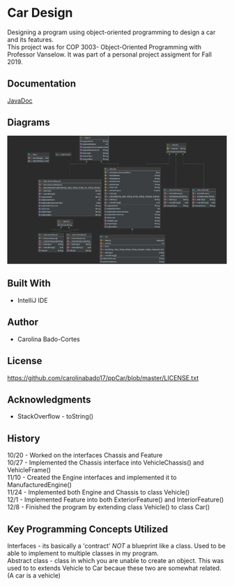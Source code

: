# Car Design
Designing a program using object-oriented programming to design a car and its features.<br />
This project was for COP 3003- Object-Oriented Programming with Professor Vanselow. It was part of a personal project assigment for Fall 2019. 

## Documentation

[JavaDoc](https://carolinabado17.github.io/ppCar/)

## Diagrams

![Image description](classDiagramCarKarl.png)

## Built With

* IntelliJ IDE <br />   

## Author

* Carolina Bado-Cortes

## License

https://github.com/carolinabado17/ppCar/blob/master/LICENSE.txt 

## Acknowledgments

* StackOverflow - toString()

## History

10/20 - Worked on the interfaces Chassis and Feature <br />
10/27 - Implemented the Chassis interface into VehicleChassis() and VehicleFrame()<br />
11/10 - Created the Engine interfaces and implemented it to ManufacturedEngine()<br />
11/24 - Implemented both Engine and Chassis to class Vehicle()<br />
12/1 - Implemented Feature into both ExteriorFeature() and InteriorFeature() <br />
12/8 - Finished the program by extending class Vehicle() to class Car()<br />

## Key Programming Concepts Utilized

Interfaces - its basically a 'contract' *NOT* a blueprint like a class. Used to be able to implement to multiple classes in my program. <br />
Abstract class - class in which you are unable to create an object. This was used to to extends Vehicle to Car becaue these two are somewhat related. (A car is a vehicle) 


